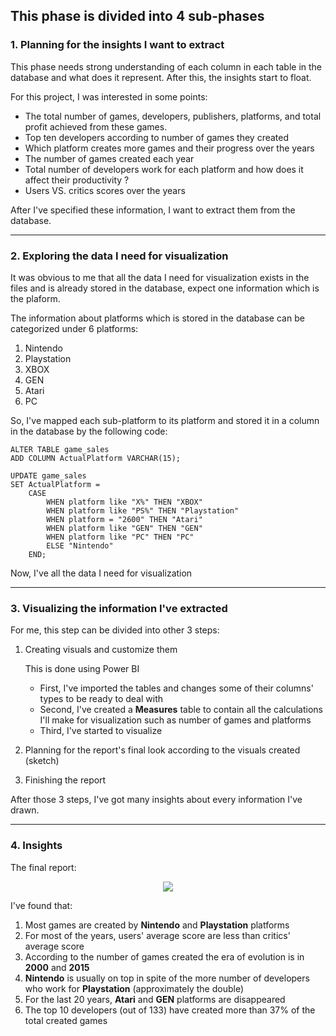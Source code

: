 ## This phase is divided into 4 sub-phases ##

### 1. Planning for the insights I want to extract ###

This phase needs strong understanding of each column in each table in the database and what does it represent. After this, the insights start to float.

For this project, I was interested in some points:

  - The total number of games, developers, publishers, platforms, and total profit achieved from these games.
  - Top ten developers according to number of games they created
  - Which platform creates more games and their progress over the years
  - The number of games created each year
  - Total number of developers work for each platform and how does it affect their productivity ?
  - Users VS. critics scores over the years

After I've specified these information, I want to extract them from the database.

- - - -

### 2. Exploring the data I need for visualization ###

It was obvious to me that all the data I need for visualization exists in the files and is already stored in the database, expect one information which is the plaform.

The information about platforms which is stored in the database can be categorized under 6 platforms:

  1. Nintendo
  2. Playstation
  3. XBOX
  4. GEN
  5. Atari
  6. PC

So, I've mapped each sub-platform to its platform and stored it in a column in the database by the following code:

```
ALTER TABLE game_sales
ADD COLUMN ActualPlatform VARCHAR(15);

UPDATE game_sales
SET ActualPlatform = 
    CASE
        WHEN platform like "X%" THEN "XBOX"
        WHEN platform like "PS%" THEN "Playstation"
        WHEN platform = "2600" THEN "Atari"
        WHEN platform like "GEN" THEN "GEN"
        WHEN platform like "PC" THEN "PC"
        ELSE "Nintendo"
    END;
```

Now, I've all the data I need for visualization
        
- - - -

### 3. Visualizing the information I've extracted ###

For me, this step can be divided into other 3 steps:

1. Creating visuals and customize them
    
    This is done using Power BI
    + First, I've imported the tables and changes some of their columns' types to be ready to deal with
    + Second, I've created a __Measures__ table to contain all the calculations I'll make for visualization such as number of games and platforms
    + Third, I've started to visualize
  
2. Planning for the report's final look according to the visuals created (sketch)
  
3. Finishing the report

After those 3 steps, I've got many insights about every information I've drawn.

- - - -

### 4. Insights ###

The final report:

<p align="center">
<img src="https://user-images.githubusercontent.com/70551007/218228529-9b1ae0ca-b19d-46e5-99a8-cb30099dd575.jpg">
<p/>  
  
I've found that:
      
  1. Most games are created by __Nintendo__ and __Playstation__ platforms
  2. For most of the years, users' average score are less than critics' average score
  3. According to the number of games created the era of evolution is in __2000__ and __2015__
  4. __Nintendo__ is usually on top in spite of the more number of developers who work for __Playstation__ (approximately the double)
  5. For the last 20 years, __Atari__ and __GEN__ platforms are disappeared
  6. The top 10 developers (out of 133) have created more than 37% of the total created games

